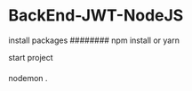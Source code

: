 # BackEnd-JWT-NodeJS

install packages
########
npm install
or 
yarn


start project
####
nodemon .
